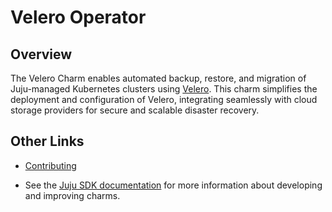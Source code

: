 # Velero Operator

## Overview

The Velero Charm enables automated backup, restore, and migration of Juju-managed Kubernetes clusters using [Velero](https://velero.io/). This charm simplifies the deployment and configuration of Velero, integrating seamlessly with cloud storage providers for secure and scalable disaster recovery.

## Other Links

- [Contributing](CONTRIBUTING.md)

- See the [Juju SDK documentation](https://juju.is/docs/sdk) for more information about developing and improving charms.
